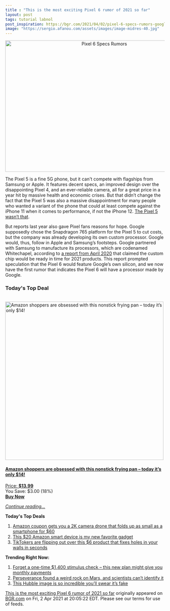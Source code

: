 ```yaml
---
title : "This is the most exciting Pixel 6 rumor of 2021 so far"
layout: post
tags: tutorial labnol
post_inspiration: https://bgr.com/2021/04/02/pixel-6-specs-rumors-google-whitechapel-processor/
image: "https://sergio.afanou.com/assets/images/image-midres-40.jpg"
---
```


<center><a href="https://bgr.com/2021/04/02/pixel-6-specs-rumors-google-whitechapel-processor/" class="bgr-rss-featured-image bgr-rss-test-class"><img loading="lazy" width="610" height="415" src="https://bgr.com/wp-content/uploads/2020/11/pixel-4a-barely-blue.jpg?quality=70&amp;strip=all&amp;w=610" class="attachment-feed_normal size-feed_normal wp-post-image" alt="Pixel 6 Specs Rumors" loading="lazy" srcset="https://bgr.com/wp-content/uploads/2020/11/pixel-4a-barely-blue.jpg 1566w, https://bgr.com/wp-content/uploads/2020/11/pixel-4a-barely-blue.jpg?resize=150,102 150w, https://bgr.com/wp-content/uploads/2020/11/pixel-4a-barely-blue.jpg?resize=300,204 300w, https://bgr.com/wp-content/uploads/2020/11/pixel-4a-barely-blue.jpg?resize=768,523 768w, https://bgr.com/wp-content/uploads/2020/11/pixel-4a-barely-blue.jpg?resize=1024,697 1024w, https://bgr.com/wp-content/uploads/2020/11/pixel-4a-barely-blue.jpg?resize=1536,1046 1536w, https://bgr.com/wp-content/uploads/2020/11/pixel-4a-barely-blue.jpg?resize=610,415 610w, https://bgr.com/wp-content/uploads/2020/11/pixel-4a-barely-blue.jpg?resize=664,452 664w, https://bgr.com/wp-content/uploads/2020/11/pixel-4a-barely-blue.jpg?resize=1200,817 1200w, https://bgr.com/wp-content/uploads/2020/11/pixel-4a-barely-blue.jpg?resize=782,532 782w, https://bgr.com/wp-content/uploads/2020/11/pixel-4a-barely-blue.jpg?resize=827,563 827w, https://bgr.com/wp-content/uploads/2020/11/pixel-4a-barely-blue.jpg?resize=800,545 800w" sizes="(max-width: 610px) 100vw, 610px" title="Pixel 6 Specs Rumors" /></a></center><p>The Pixel 5 is a fine 5G phone, but it can't compete with flagships from Samsung or Apple. It features decent specs, an improved design over the disappointing Pixel 4, and an ever-reliable camera, all for a great price in a year hit by massive health and economic crises. But that didn&rsquo;t change the fact that the Pixel 5 was also a massive disappointment for many people who wanted a variant of the phone that could at least compete against the iPhone 11 when it comes to performance, if not the iPhone 12. <a href="https://bgr.com/2020/10/23/iphone-12-pro-speed-test-vs-note-20-ultra-vs-pixel-5/">The Pixel 5 wasn&rsquo;t that</a>.</p>
<p>But reports last year also gave Pixel fans reasons for hope. Google supposedly chose the Snapdragon 765 platform for the Pixel 5 to cut costs, but the company was already developing its own custom processor. Google would, thus, follow in Apple and Samsung&rsquo;s footsteps. Google partnered with Samsung to manufacture its processors, which are codenamed Whitechapel, according to <a href="https://bgr.com/2020/04/14/pixel-5-specs-disappoint-but-pixel-6-will-get-custom-google-chip/">a report from April 2020</a> that claimed the custom chip would be ready in time for 2021 products. This report prompted speculation that the Pixel 6 would feature Google&rsquo;s own silicon, and we now have the first rumor that indicates the Pixel 6 will have a processor made by Google.</p>
<h3>Today's Top Deal</h3>
<p><a href="https://www.amazon.com/Carote-Stone-Derived-Non-Stick-Switzerland-Including/dp/B0732NXYNS?tag=b0c55topdeals-20"><br><img height="500px" width="500px" src="https://m.media-amazon.com/images/I/41WpDGJAThL.jpg" alt="Amazon shoppers are obsessed with this nonstick frying pan &ndash; today it&rsquo;s only $14!"><br></a></p>
<h4><a href="https://www.amazon.com/Carote-Stone-Derived-Non-Stick-Switzerland-Including/dp/B0732NXYNS?tag=b0c55rss-20">Amazon shoppers are obsessed with this nonstick frying pan &ndash; today it&rsquo;s only $14!</a></h4>
<p><a href="https://www.amazon.com/Carote-Stone-Derived-Non-Stick-Switzerland-Including/dp/B0732NXYNS?tag=b0c55rss-20">Price: <strong>$13.99</strong></a><br><span>You Save: $3.00 (18%)</span><br><strong><a href="https://www.amazon.com/Carote-Stone-Derived-Non-Stick-Switzerland-Including/dp/B0732NXYNS?tag=b0c55rss-20">Buy Now</a></strong></p>
<p><a href="https://bgr.com/2021/04/02/pixel-6-specs-rumors-google-whitechapel-processor/" class="more-link"><em>Continue reading...</em></a></p>

<p><strong>Today's Top Deals</strong></p>
<ol>
<li><a href="https://bgr.com/2021/04/01/drone-with-camera-on-amazon-prime-coupon-lowest-price/?utm_source=rss&#038;utm_campaign=topdeals">Amazon coupon gets you a 2K camera drone that folds up as small as a smartphone for $60</a></li>
<li><a href="https://bgr.com/2021/04/02/best-amazon-devices-dash-smart-shelf-deals/?utm_source=rss&#038;utm_campaign=topdeals">This $20 Amazon smart device is my new favorite gadget</a></li>
<li><a href="https://bgr.com/2021/04/02/how-to-fix-a-hole-in-the-wall-fast-and-cheap-amazon-prime-deal-3m-small-hole-repair-kit/?utm_source=rss&#038;utm_campaign=topdeals">TikTokers are flipping out over this $6 product that fixes holes in your walls in seconds</a></li>
</ol>

<p><strong>Trending Right Now:</strong></p>
<ol>
<li><a href="https://bgr.com/2021/04/02/new-stimulus-check-senate-democrats-want-recurring-covid-19-payments/">Forget a one-time $1,400 stimulus check &#8211; this new plan might give you monthly payments</a></li>
<li><a href="https://bgr.com/2021/04/01/mars-rock-perseverance-mystery/">Perseverance found a weird rock on Mars, and scientists can&#8217;t identify it</a></li>
<li><a href="https://bgr.com/2021/04/02/hubble-photo-veil-nebula/">This Hubble image is so incredible you&#8217;ll swear it&#8217;s fake</a></li>
</ol>
<p><a href="https://bgr.com/2021/04/02/pixel-6-specs-rumors-google-whitechapel-processor/">This is the most exciting Pixel 6 rumor of 2021 so far</a> originally appeared on <a href="http://bgr.com">BGR.com</a> on Fri, 2 Apr 2021 at 20:05:22 EDT. Please see our terms for use of feeds.</p>
